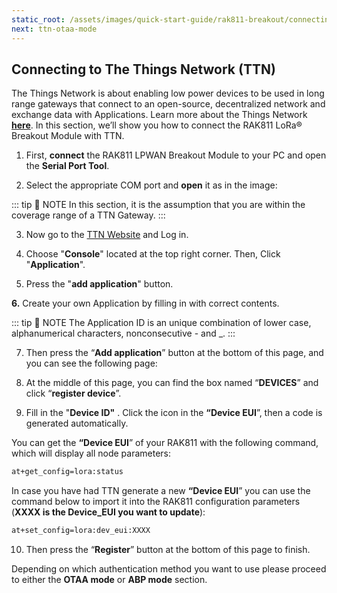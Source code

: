 ```yaml
---
static_root: /assets/images/quick-start-guide/rak811-breakout/connecting-to-ttn
next: ttn-otaa-mode
---
```


## Connecting to The Things Network (TTN)

The Things Network is about enabling low power devices to be used in long range gateways that connect to an open-source, decentralized network and exchange data with Applications. Learn more about the Things Network [**here**](https://www.thethingsnetwork.org/docs/).
In this section, we’ll show you how to connect the RAK811 LoRa® Breakout Module with TTN.

1. First, **connect** the RAK811 LPWAN Breakout Module to your PC and open the **Serial Port Tool**.

2. Select the appropriate COM port and **open** it as in the image:

<rk-img
  :src="`${$frontmatter.static_root}/lcvx0tpp0mvbqtfvveja.png`"
  width="100%"
  figure-number="1"
  caption="RAK811 Serial Port Tool"
/>

::: tip 📝 NOTE
In this section, it is the assumption that you are within the coverage range of a TTN Gateway.
:::

3. Now go to the [TTN Website](https://www.thethingsnetwork.org/) and Log in.

<rk-img
  :src="`${$frontmatter.static_root}/xcnu0ubgglpnncjaxcxx.jpg`"
  width="100%"
  figure-number="2"
  caption="The Things Network Homepage"
/>

4. Choose "**Console**" located at the top right corner. Then, Click "**Application**".

<rk-img
  :src="`${$frontmatter.static_root}/dewhjv5kvji5cnwlb8q4.png`"
  width="100%"
  figure-number="3"
  caption="TTN Console page"
/>

5. Press the "**add application**" button.

<rk-img
  :src="`${$frontmatter.static_root}/q69iye4keg0wcwvllxq4.png`"
  width="100%"
  figure-number="4"
  caption="TTN Applications Page"
/>

**6.** Create your own Application by filling in with correct contents.

::: tip 📝 NOTE
The Application ID is an unique combination of lower case, alphanumerical characters, nonconsecutive - and \_.
:::

<rk-img
  :src="`${$frontmatter.static_root}/kyllbiovwoj3dagerfw9.png`"
  width="100%"
  figure-number="5"
  caption="TTN Add Application Page"
/>

7. Then press the “**Add application**” button at the bottom of this page, and you can see the following page:

<rk-img
  :src="`${$frontmatter.static_root}/ig62tkokbeyymlwpe1gr.png`"
  width="100%"
  figure-number="6"
  caption="TTN Application Information Page"
/>

8. At the middle of this page, you can find the box named “**DEVICES**” and click “**register device**”.

<rk-img
  :src="`${$frontmatter.static_root}/jxfqlvwpvbe8irybx6sm.png`"
  width="100%"
  figure-number="7"
  caption="Registering Device in TTN"
/>

9. Fill in the "**Device ID"** . Click the icon in the **“Device EUI**”, then a code is generated automatically.

You can get the **“Device EUI**” of your RAK811 with the following command, which will display all node parameters:

```bash
at+get_config=lora:status
```

In case you have had TTN generate a new **“Device EUI**” you can use the command below to import it into the RAK811 configuration parameters (**XXXX is the Device_EUI you want to update**):

```bash
at+set_config=lora:dev_eui:XXXX
```

<rk-img
  :src="`${$frontmatter.static_root}/izycmdjz16pclj4sbhtn.png`"
  width="100%"
  figure-number="8"
  caption="Filling in the Device Information"
/>

10. Then press the “**Register**” button at the bottom of this page to finish.

<rk-img
  :src="`${$frontmatter.static_root}/jbsjagixye7gonowplap.png`"
  width="100%"
  figure-number="9"
  caption="Device Overview in TTN"
/>

Depending on which authentication method you want to use please proceed to either the **OTAA mode** or **ABP mode** section.
